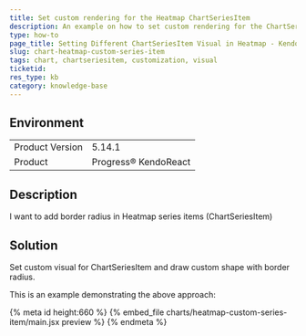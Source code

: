 ```yaml
---
title: Set custom rendering for the Heatmap ChartSeriesItem
description: An example on how to set custom rendering for the ChartSeriesItem in Heatmap
type: how-to
page_title: Setting Different ChartSeriesItem Visual in Heatmap - KendoReact Chart
slug: chart-heatmap-custom-series-item
tags: chart, chartseriesitem, customization, visual
ticketid: 
res_type: kb
category: knowledge-base
---
```


## Environment
<table>
    <tbody>
	    <tr> 
	    	<td>Product Version</td>
	    	<td>5.14.1</td>
	    </tr>
	    <tr>
	    	<td>Product</td>
	    	<td>Progress® KendoReact</td>
	    </tr>
    </tbody>
</table>


## Description
I want to add border radius in Heatmap series items (ChartSeriesItem)


## Solution
Set custom visual for ChartSeriesItem and draw custom shape with border radius.

This is an example demonstrating the above approach:

{% meta id height:660 %}
{% embed_file charts/heatmap-custom-series-item/main.jsx preview %}
{% endmeta %}
